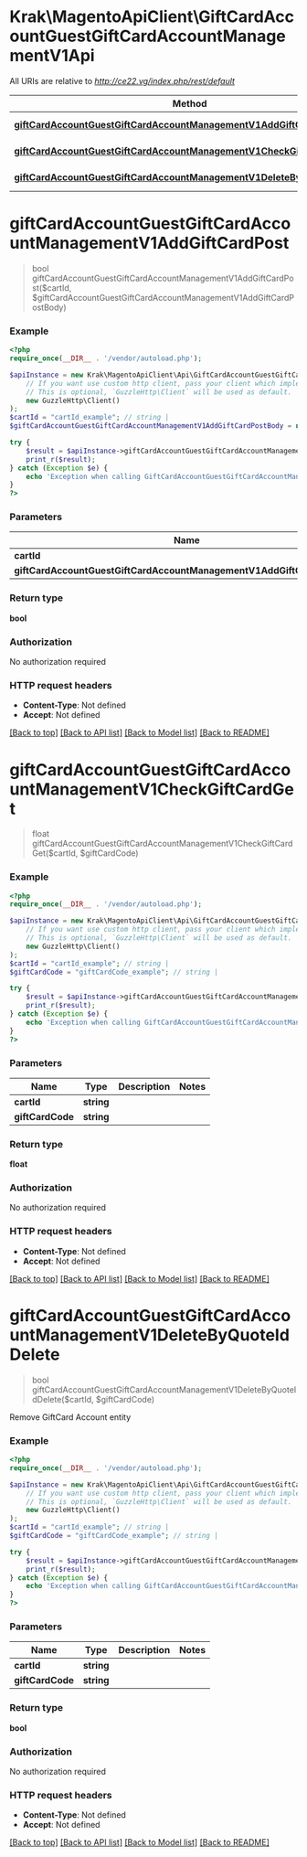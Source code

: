 # Krak\MagentoApiClient\GiftCardAccountGuestGiftCardAccountManagementV1Api

All URIs are relative to *http://ce22.vg/index.php/rest/default*

Method | HTTP request | Description
------------- | ------------- | -------------
[**giftCardAccountGuestGiftCardAccountManagementV1AddGiftCardPost**](GiftCardAccountGuestGiftCardAccountManagementV1Api.md#giftCardAccountGuestGiftCardAccountManagementV1AddGiftCardPost) | **POST** /V1/carts/guest-carts/{cartId}/giftCards | 
[**giftCardAccountGuestGiftCardAccountManagementV1CheckGiftCardGet**](GiftCardAccountGuestGiftCardAccountManagementV1Api.md#giftCardAccountGuestGiftCardAccountManagementV1CheckGiftCardGet) | **GET** /V1/carts/guest-carts/{cartId}/checkGiftCard/{giftCardCode} | 
[**giftCardAccountGuestGiftCardAccountManagementV1DeleteByQuoteIdDelete**](GiftCardAccountGuestGiftCardAccountManagementV1Api.md#giftCardAccountGuestGiftCardAccountManagementV1DeleteByQuoteIdDelete) | **DELETE** /V1/carts/guest-carts/{cartId}/giftCards/{giftCardCode} | 


# **giftCardAccountGuestGiftCardAccountManagementV1AddGiftCardPost**
> bool giftCardAccountGuestGiftCardAccountManagementV1AddGiftCardPost($cartId, $giftCardAccountGuestGiftCardAccountManagementV1AddGiftCardPostBody)





### Example
```php
<?php
require_once(__DIR__ . '/vendor/autoload.php');

$apiInstance = new Krak\MagentoApiClient\Api\GiftCardAccountGuestGiftCardAccountManagementV1Api(
    // If you want use custom http client, pass your client which implements `GuzzleHttp\ClientInterface`.
    // This is optional, `GuzzleHttp\Client` will be used as default.
    new GuzzleHttp\Client()
);
$cartId = "cartId_example"; // string | 
$giftCardAccountGuestGiftCardAccountManagementV1AddGiftCardPostBody = new \Krak\MagentoApiClient\Model\GiftCardAccountGuestGiftCardAccountManagementV1AddGiftCardPostBody(); // \Krak\MagentoApiClient\Model\GiftCardAccountGuestGiftCardAccountManagementV1AddGiftCardPostBody | 

try {
    $result = $apiInstance->giftCardAccountGuestGiftCardAccountManagementV1AddGiftCardPost($cartId, $giftCardAccountGuestGiftCardAccountManagementV1AddGiftCardPostBody);
    print_r($result);
} catch (Exception $e) {
    echo 'Exception when calling GiftCardAccountGuestGiftCardAccountManagementV1Api->giftCardAccountGuestGiftCardAccountManagementV1AddGiftCardPost: ', $e->getMessage(), PHP_EOL;
}
?>
```

### Parameters

Name | Type | Description  | Notes
------------- | ------------- | ------------- | -------------
 **cartId** | **string**|  |
 **giftCardAccountGuestGiftCardAccountManagementV1AddGiftCardPostBody** | [**\Krak\MagentoApiClient\Model\GiftCardAccountGuestGiftCardAccountManagementV1AddGiftCardPostBody**](../Model/GiftCardAccountGuestGiftCardAccountManagementV1AddGiftCardPostBody.md)|  | [optional]

### Return type

**bool**

### Authorization

No authorization required

### HTTP request headers

 - **Content-Type**: Not defined
 - **Accept**: Not defined

[[Back to top]](#) [[Back to API list]](../../README.md#documentation-for-api-endpoints) [[Back to Model list]](../../README.md#documentation-for-models) [[Back to README]](../../README.md)

# **giftCardAccountGuestGiftCardAccountManagementV1CheckGiftCardGet**
> float giftCardAccountGuestGiftCardAccountManagementV1CheckGiftCardGet($cartId, $giftCardCode)





### Example
```php
<?php
require_once(__DIR__ . '/vendor/autoload.php');

$apiInstance = new Krak\MagentoApiClient\Api\GiftCardAccountGuestGiftCardAccountManagementV1Api(
    // If you want use custom http client, pass your client which implements `GuzzleHttp\ClientInterface`.
    // This is optional, `GuzzleHttp\Client` will be used as default.
    new GuzzleHttp\Client()
);
$cartId = "cartId_example"; // string | 
$giftCardCode = "giftCardCode_example"; // string | 

try {
    $result = $apiInstance->giftCardAccountGuestGiftCardAccountManagementV1CheckGiftCardGet($cartId, $giftCardCode);
    print_r($result);
} catch (Exception $e) {
    echo 'Exception when calling GiftCardAccountGuestGiftCardAccountManagementV1Api->giftCardAccountGuestGiftCardAccountManagementV1CheckGiftCardGet: ', $e->getMessage(), PHP_EOL;
}
?>
```

### Parameters

Name | Type | Description  | Notes
------------- | ------------- | ------------- | -------------
 **cartId** | **string**|  |
 **giftCardCode** | **string**|  |

### Return type

**float**

### Authorization

No authorization required

### HTTP request headers

 - **Content-Type**: Not defined
 - **Accept**: Not defined

[[Back to top]](#) [[Back to API list]](../../README.md#documentation-for-api-endpoints) [[Back to Model list]](../../README.md#documentation-for-models) [[Back to README]](../../README.md)

# **giftCardAccountGuestGiftCardAccountManagementV1DeleteByQuoteIdDelete**
> bool giftCardAccountGuestGiftCardAccountManagementV1DeleteByQuoteIdDelete($cartId, $giftCardCode)



Remove GiftCard Account entity

### Example
```php
<?php
require_once(__DIR__ . '/vendor/autoload.php');

$apiInstance = new Krak\MagentoApiClient\Api\GiftCardAccountGuestGiftCardAccountManagementV1Api(
    // If you want use custom http client, pass your client which implements `GuzzleHttp\ClientInterface`.
    // This is optional, `GuzzleHttp\Client` will be used as default.
    new GuzzleHttp\Client()
);
$cartId = "cartId_example"; // string | 
$giftCardCode = "giftCardCode_example"; // string | 

try {
    $result = $apiInstance->giftCardAccountGuestGiftCardAccountManagementV1DeleteByQuoteIdDelete($cartId, $giftCardCode);
    print_r($result);
} catch (Exception $e) {
    echo 'Exception when calling GiftCardAccountGuestGiftCardAccountManagementV1Api->giftCardAccountGuestGiftCardAccountManagementV1DeleteByQuoteIdDelete: ', $e->getMessage(), PHP_EOL;
}
?>
```

### Parameters

Name | Type | Description  | Notes
------------- | ------------- | ------------- | -------------
 **cartId** | **string**|  |
 **giftCardCode** | **string**|  |

### Return type

**bool**

### Authorization

No authorization required

### HTTP request headers

 - **Content-Type**: Not defined
 - **Accept**: Not defined

[[Back to top]](#) [[Back to API list]](../../README.md#documentation-for-api-endpoints) [[Back to Model list]](../../README.md#documentation-for-models) [[Back to README]](../../README.md)

